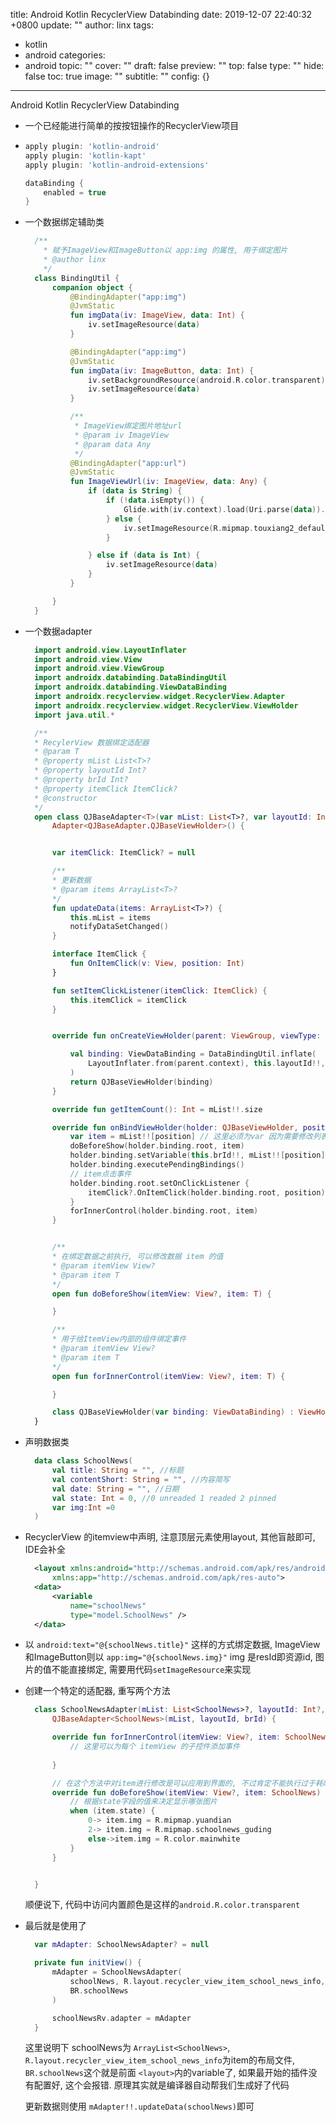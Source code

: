 title: Android Kotlin RecyclerView Databinding
date: 2019-12-07 22:40:32 +0800
update: ""
author: linx
tags:
- kotlin
- android
categories:
- android
topic: ""
cover: ""
draft: false
preview: ""
top: false
type: ""
hide: false
toc: true
image: ""
subtitle: ""
config: {}


---


Android Kotlin RecyclerView Databinding
<!--more-->


- 一个已经能进行简单的按按钮操作的RecyclerView项目
-
    ```gradle
    apply plugin: 'kotlin-android'
    apply plugin: 'kotlin-kapt'
    apply plugin: 'kotlin-android-extensions'
    ```

    ```gradle
    dataBinding {
        enabled = true
    }
    ```

- 一个数据绑定辅助类
  
  ```kotlin
    /**
      * 赋予ImageView和ImageButton以 app:img 的属性, 用于绑定图片
      * @author linx
      */
    class BindingUtil {
        companion object {
            @BindingAdapter("app:img")
            @JvmStatic
            fun imgData(iv: ImageView, data: Int) {
                iv.setImageResource(data)
            }

            @BindingAdapter("app:img")
            @JvmStatic
            fun imgData(iv: ImageButton, data: Int) {
                iv.setBackgroundResource(android.R.color.transparent)
                iv.setImageResource(data)
            }

            /**
             * ImageView绑定图片地址url
             * @param iv ImageView
             * @param data Any
             */
            @BindingAdapter("app:url")
            @JvmStatic
            fun ImageViewUrl(iv: ImageView, data: Any) {
                if (data is String) {
                    if (!data.isEmpty()) {
                        Glide.with(iv.context).load(Uri.parse(data)).into(iv)
                    } else {
                        iv.setImageResource(R.mipmap.touxiang2_default)
                    }

                } else if (data is Int) {
                    iv.setImageResource(data)
                }
            }

        }
    }
  ```

- 一个数据adapter
  
  ```kotlin
    import android.view.LayoutInflater
    import android.view.View
    import android.view.ViewGroup
    import androidx.databinding.DataBindingUtil
    import androidx.databinding.ViewDataBinding
    import androidx.recyclerview.widget.RecyclerView.Adapter
    import androidx.recyclerview.widget.RecyclerView.ViewHolder
    import java.util.*

    /**
    * RecylerView 数据绑定适配器
    * @param T
    * @property mList List<T>?
    * @property layoutId Int?
    * @property brId Int?
    * @property itemClick ItemClick?
    * @constructor
    */
    open class QJBaseAdapter<T>(var mList: List<T>?, var layoutId: Int?, var brId: Int?) :
        Adapter<QJBaseAdapter.QJBaseViewHolder>() {


        var itemClick: ItemClick? = null

        /**
        * 更新数据
        * @param items ArrayList<T>?
        */
        fun updateData(items: ArrayList<T>?) {
            this.mList = items
            notifyDataSetChanged()
        }

        interface ItemClick {
            fun OnItemClick(v: View, position: Int)
        }

        fun setItemClickListener(itemClick: ItemClick) {
            this.itemClick = itemClick
        }


        override fun onCreateViewHolder(parent: ViewGroup, viewType: Int): QJBaseViewHolder {

            val binding: ViewDataBinding = DataBindingUtil.inflate(
                LayoutInflater.from(parent.context), this.layoutId!!, parent, false
            )
            return QJBaseViewHolder(binding)
        }

        override fun getItemCount(): Int = mList!!.size

        override fun onBindViewHolder(holder: QJBaseViewHolder, position: Int) {
            var item = mList!![position] // 这里必须为var 因为需要修改列表的数据
            doBeforeShow(holder.binding.root, item)
            holder.binding.setVariable(this.brId!!, mList!![position])
            holder.binding.executePendingBindings()
            // item点击事件
            holder.binding.root.setOnClickListener {
                itemClick?.OnItemClick(holder.binding.root, position)
            }
            forInnerControl(holder.binding.root, item)
        }


        /**
        * 在绑定数据之前执行, 可以修改数据 item 的值
        * @param itemView View?
        * @param item T
        */
        open fun doBeforeShow(itemView: View?, item: T) {

        }

        /**
        * 用于给ItemView内部的组件绑定事件
        * @param itemView View?
        * @param item T
        */
        open fun forInnerControl(itemView: View?, item: T) {

        }

        class QJBaseViewHolder(var binding: ViewDataBinding) : ViewHolder(binding.root)
    }
  ```
- 声明数据类
  
  ```kotlin
    data class SchoolNews(
        val title: String = "", //标题
        val contentShort: String = "", //内容简写
        val date: String = "", //日期
        val state: Int = 0, //0 unreaded 1 readed 2 pinned
        var img:Int =0
    )
  ```

- RecyclerView 的itemview中声明, 注意顶层元素使用layout, 其他盲敲即可, IDE会补全
  
  ```xml
    <layout xmlns:android="http://schemas.android.com/apk/res/android"
        xmlns:app="http://schemas.android.com/apk/res-auto">
    <data>
        <variable
            name="schoolNews"
            type="model.SchoolNews" />
    </data>
  ```

- 以 `android:text="@{schoolNews.title}"` 这样的方式绑定数据, ImageView和ImageButton则以 `app:img="@{schoolNews.img}"` img 是resId即资源id, 图片的值不能直接绑定, 需要用代码`setImageResource`来实现

- 创建一个特定的适配器, 重写两个方法
  
  ```kotlin
    class SchoolNewsAdapter(mList: List<SchoolNews>?, layoutId: Int?, brId: Int?) :
        QJBaseAdapter<SchoolNews>(mList, layoutId, brId) {

        override fun forInnerControl(itemView: View?, item: SchoolNews) {
            // 这里可以为每个 itemView 的子控件添加事件
            
        }

        // 在这个方法中对item进行修改是可以应用到界面的, 不过肯定不能执行过于耗时的操作
        override fun doBeforeShow(itemView: View?, item: SchoolNews) {
            // 根据state字段的值来决定显示哪张图片
            when (item.state) {
                0-> item.img = R.mipmap.yuandian
                2-> item.img = R.mipmap.schoolnews_guding
                else->item.img = R.color.mainwhite
            }
        }


    }
  ```

  顺便说下, 代码中访问内置颜色是这样的`android.R.color.transparent`

- 最后就是使用了
  
  ```kotlin
    var mAdapter: SchoolNewsAdapter? = null

    private fun initView() {
        mAdapter = SchoolNewsAdapter(
            schoolNews, R.layout.recycler_view_item_school_news_info,
            BR.schoolNews
        )

        schoolNewsRv.adapter = mAdapter
    }
  ```

  这里说明下 schoolNews为 `ArrayList<SchoolNews>`, `R.layout.recycler_view_item_school_news_info`为item的布局文件, `BR.schoolNews`这个就是前面 `<layout>`内的variable了, 如果最开始的插件没有配置好, 这个会报错. 原理其实就是编译器自动帮我们生成好了代码

  更新数据则使用 `mAdapter!!.updateData(schoolNews)`即可

